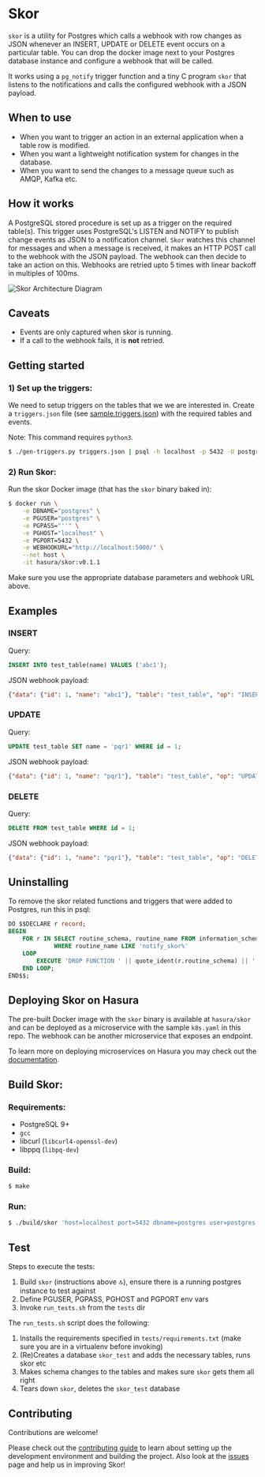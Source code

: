 # Skor

`skor` is a utility for Postgres which calls a webhook with row changes as JSON whenever an INSERT, UPDATE or DELETE event occurs on a particular table.
You can drop the docker image next to your Postgres database instance and configure a webhook that will be called.

It works using a `pg_notify` trigger function and a tiny C program `skor` that listens to the notifications and calls the configured webhook with a JSON payload.

## When to use
- When you want to trigger an action in an external application when a table row is modified.
- When you want a lightweight notification system for changes in the database.
- When you want to send the changes to a message queue such as AMQP, Kafka etc.

## How it works
A PostgreSQL stored procedure is set up as a trigger on the required table(s). This trigger uses PostgreSQL's LISTEN and NOTIFY to publish change events as JSON to a notification channel. `Skor` watches this channel for messages and when a message is received, it makes an HTTP POST call to the webhook with the JSON payload. The webhook can then decide to take an action on this. Webhooks are retried upto 5 times with linear backoff in multiples of 100ms.

![Skor Architecture Diagram](assets/skor-arch.png "Skor Architecture")


## Caveats
- Events are only captured when skor is running.
- If a call to the webhook fails, it is **not** retried.

## Getting started

### 1) Set up the triggers:

We need to setup triggers on the tables that we we are interested in. Create a `triggers.json` file (see [sample.triggers.json](sample.triggers.json)) with the required tables and events.

Note: This command requires `python3`.

```bash
$ ./gen-triggers.py triggers.json | psql -h localhost -p 5432 -U postgres -d postgres --single-transaction --
```

### 2) Run Skor:

Run the skor Docker image (that has the `skor` binary baked in):

```bash
$ docker run \
    -e DBNAME="postgres" \
    -e PGUSER="postgres" \
    -e PGPASS="''" \
    -e PGHOST="localhost" \
    -e PGPORT=5432 \
    -e WEBHOOKURL="http://localhost:5000/" \
    --net host \
    -it hasura/skor:v0.1.1
```

Make sure you use the appropriate database parameters and webhook URL above.

## Examples

### INSERT

Query:
```sql
INSERT INTO test_table(name) VALUES ('abc1');
```

JSON webhook payload:

```json
{"data": {"id": 1, "name": "abc1"}, "table": "test_table", "op": "INSERT"}
```

### UPDATE

Query:
```sql
UPDATE test_table SET name = 'pqr1' WHERE id = 1;
```

JSON webhook payload:

```json
{"data": {"id": 1, "name": "pqr1"}, "table": "test_table", "op": "UPDATE"}
```

### DELETE

Query:
```sql
DELETE FROM test_table WHERE id = 1;
```

JSON webhook payload:

```json
{"data": {"id": 1, "name": "pqr1"}, "table": "test_table", "op": "DELETE"}
```

## Uninstalling

To remove the skor related functions and triggers that were added to Postgres, run this in psql:

```sql
DO $$DECLARE r record;
BEGIN
    FOR r IN SELECT routine_schema, routine_name FROM information_schema.routines
             WHERE routine_name LIKE 'notify_skor%'
    LOOP
        EXECUTE 'DROP FUNCTION ' || quote_ident(r.routine_schema) || '.' || quote_ident(r.routine_name) || ' CASCADE';
    END LOOP;
END$$;
```

## Deploying Skor on Hasura

The pre-built Docker image with the `skor` binary is available at `hasura/skor` and can be deployed as a microservice with the sample `k8s.yaml` in this repo.
The webhook can be another microservice that exposes an endpoint.

To learn more on deploying microservices on Hasura you may check out the [documentation](https://docs.hasura.io/0.15/manual/microservices/index.html).


## Build Skor:

### Requirements:

- PostgreSQL 9+
- `gcc`
- libcurl (`libcurl4-openssl-dev`)
- libppq (`libpq-dev`)


### Build:

```bash
$ make
```
### Run:

```bash
$ ./build/skor 'host=localhost port=5432 dbname=postgres user=postgres password=' http://localhost:5000
```

## Test

Steps to execute the tests:
1. Build `skor` (instructions above :top:), ensure there is a running postgres instance to test against
2. Define PGUSER, PGPASS, PGHOST and PGPORT env vars
3. Invoke `run_tests.sh` from the `tests` dir

The `run_tests.sh` script does the following:
1. Installs the requirements specified in `tests/requirements.txt` (make sure you are in a virtualenv before invoking)
2. (Re)Creates a database `skor_test` and adds the necessary tables, runs skor etc
3. Makes schema changes to the tables and makes sure `skor` gets them all right
4. Tears down `skor`, deletes the `skor_test` database

## Contributing
Contributions are welcome!

Please check out the [contributing guide](CONTRIBUTING.md) to learn about setting up the development environment and building the project. Also look at the [issues](https://github.com/hasura/skor/issues) page and help us in improving Skor!
